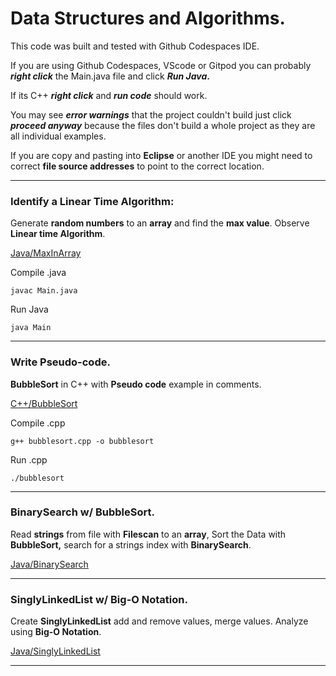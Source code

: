 # Data Structures and Algorithms.

This code was built and tested with Github Codespaces IDE.

If you are using Github Codespaces, VScode or Gitpod you can probably ***right click*** the Main.java file and click ***Run Java*.**

If its C++ ***right click*** and ***run code*** should work.

You may see ***error warnings*** that the project couldn't build just click ***proceed anyway*** because the files don't build a whole project as they are all individual examples.

If you are copy and pasting into **Eclipse** or another IDE you might need to correct **file source addresses** to point to the correct location.

---

### Identify a Linear Time Algorithm:

Generate **random numbers** to an **array** and find the **max value**. Observe **Linear time Algorithm**.

[Java/MaxInArray](https://github.com/brettjrea/Algorithms/blob/b64213f3ceb0200fcf81ee3b8b016a62fed50e96/Java/MaxInArray/Main.java#L)

Compile .java

```
javac Main.java
```

Run Java

```
java Main
```

---

### Write Pseudo-code.

**BubbleSort** in C++ with **Pseudo code** example in comments.

[C++/BubbleSort](https://github.com/brettjrea/Algorithms/blob/b64213f3ceb0200fcf81ee3b8b016a62fed50e96/C++/BubbleSort/bubblesort.cpp#L)

Compile .cpp

```
g++ bubblesort.cpp -o bubblesort
```

Run .cpp

```
./bubblesort
```

---

### BinarySearch w/ BubbleSort.

Read **strings** from file with **Filescan** to an **array**, Sort the Data with **BubbleSort,** search for a strings index with **BinarySearch**.

[Java/BinarySearch](https://github.com/brettjrea/Algorithms/blob/main/Java/BinarySearch/Main.java#L8)

---



### SinglyLinkedList w/ Big-O Notation.

Create **SinglyLinkedList** add and remove values, merge values. Analyze using **Big-O Notation**.

[Java/SinglyLinkedList](https://github.com/brettjrea/Algorithms/blob/97b9b176321da91ff8811895651cb0bbac077dfe/Java/SinLinkedList/SinglyLinkedList.java#L1)

---
